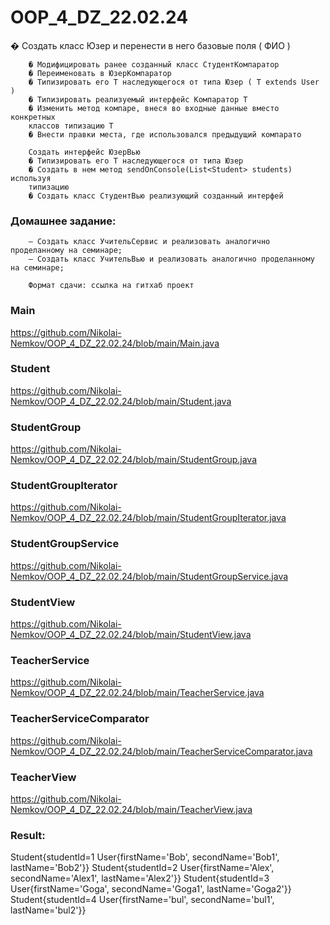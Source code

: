 # OOP_4_DZ_22.02.24

� Создать класс Юзер и перенести в него базовые поля ( ФИО )

        � Модифицировать ранее созданный класс СтудентКомпаратор
        � Переименовать в ЮзерКомпаратор
        � Типизировать его T наследующегося от типа Юзер ( T extends User )
        � Типизировать реализуемый интерфейс Компаратор T
        � Изменить метод компаре, внеся во входные данные вместо конкретных
        классов типизацию T
        � Внести правки места, где использовался предыдущий компарато

        Создать интерфейс ЮзерВью
        � Типизировать его T наследующегося от типа Юзер
        � Создать в нем метод sendOnConsole(List<Student> students) используя
        типизацию
        � Создать класс СтудентВью реализующий созданный интерфей

### Домашнее задание:
        — Создать класс УчительСервис и реализовать аналогично проделанному на семинаре;
        — Создать класс УчительВью и реализовать аналогично проделанному на семинаре;

        Формат сдачи: ссылка на гитхаб проект

### Main

https://github.com/Nikolai-Nemkov/OOP_4_DZ_22.02.24/blob/main/Main.java

### Student

https://github.com/Nikolai-Nemkov/OOP_4_DZ_22.02.24/blob/main/Student.java


### StudentGroup

https://github.com/Nikolai-Nemkov/OOP_4_DZ_22.02.24/blob/main/StudentGroup.java

### StudentGroupIterator

https://github.com/Nikolai-Nemkov/OOP_4_DZ_22.02.24/blob/main/StudentGroupIterator.java

### StudentGroupService

https://github.com/Nikolai-Nemkov/OOP_4_DZ_22.02.24/blob/main/StudentGroupService.java

### StudentView

https://github.com/Nikolai-Nemkov/OOP_4_DZ_22.02.24/blob/main/StudentView.java

### TeacherService

https://github.com/Nikolai-Nemkov/OOP_4_DZ_22.02.24/blob/main/TeacherService.java

### TeacherServiceComparator

https://github.com/Nikolai-Nemkov/OOP_4_DZ_22.02.24/blob/main/TeacherServiceComparator.java

### TeacherView

https://github.com/Nikolai-Nemkov/OOP_4_DZ_22.02.24/blob/main/TeacherView.java

### Result:

Student{studentId=1   User{firstName='Bob', secondName='Bob1', lastName='Bob2'}}
Student{studentId=2   User{firstName='Alex', secondName='Alex1', lastName='Alex2'}}
Student{studentId=3   User{firstName='Goga', secondName='Goga1', lastName='Goga2'}}
Student{studentId=4   User{firstName='bul', secondName='bul1', lastName='bul2'}}


       

       

       
